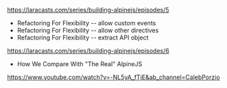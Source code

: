 https://laracasts.com/series/building-alpinejs/episodes/5

- Refactoring For Flexibility -- allow custom events
- Refactoring For Flexibility -- allow other directives
- Refactoring For Flexibility -- extract API object

https://laracasts.com/series/building-alpinejs/episodes/6

- How We Compare With "The Real" AlpineJS

https://www.youtube.com/watch?v=-NL5yA_fTjE&ab_channel=CalebPorzio
